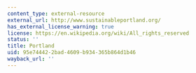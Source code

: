 ```yaml
---
content_type: external-resource
external_url: http://www.sustainableportland.org/
has_external_license_warning: true
license: https://en.wikipedia.org/wiki/All_rights_reserved
status: ''
title: Portland
uid: 95e74442-2bad-4609-b934-365b864d1b46
wayback_url: ''
---
```

